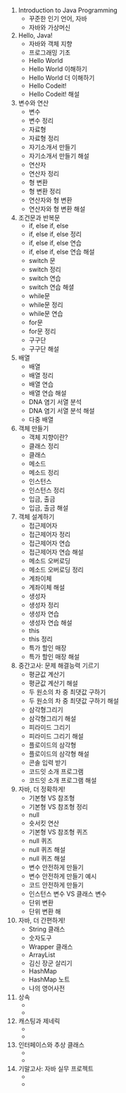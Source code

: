 
<ol>
    <li>
        Introduction to Java Programming
        <ul>
            <li>꾸준한 인기 언어, 자바</li>
            <li>자바와 가상머신</li>
        </ul>
    </li>
    <li>
        Hello, Java!
        <ul>
            <li>자바와 객체 지향</li>
            <li>프로그래밍 기초</li>
            <li>Hello World</li>
            <li>Hello World 이해하기</li>
            <li>Hello World 더 이해하기</li>
            <li>Hello Codeit!</li>
            <li>Hello Codeit! 해설</li>
        </ul>
    </li>
    <li>
        변수와 연산
        <ul>
            <li>변수</li>
            <li>변수 정리</li>
            <li>자료형</li>
            <li>자료형 정리</li>
            <li>자기소개서 만들기</li>
            <li>자기소개서 만들기 해설</li>
            <li>연산자</li>
            <li>연산자 정리</li>
            <li>형 변환</li>
            <li>형 변환 정리</li>
            <li>연산자와 형 변환</li>
            <li>연산자와 형 변환 해설</li>
        </ul>
    </li>
    <li>
        조건문과 반복문
        <ul>
            <li>if, else if, else</li>
            <li>if, else if, else 정리</li>
            <li>if, else if, else 연습</li>
            <li>if, else if, else 연습 해설</li>
            <li>switch 문</li>
            <li>switch 정리</li>
            <li>switch 연습</li>
            <li>switch 연습 해셜</li>
            <li>while문</li>
            <li>while문 정리</li>
            <li>while문 연습</li>
            <li>for문</li>
            <li>for문 정리</li>
            <li>구구단</li>
            <li>구구단 해설</li>
        </ul>
    </li>
    <li>
        배열
        <ul>
            <li>배열</li>
            <li>배열 정리</li>
            <li>배열 연습</li>
            <li>배열 연습 해설</li>
            <li>DNA 염기 서열 분석</li>
            <li>DNA 염기 서열 분석 해설</li>
            <li>다중 배열</li>
        </ul>
    </li>
    <li>
        객체 만들기
        <ul>
            <li>객체 지향이란?</li>
            <li>클래스 정리</li>
            <li>클래스</li>
            <li>메소드</li>
            <li>메소드 정리</li>
            <li>인스턴스</li>
            <li>인스턴스 정리</li>
            <li>입금, 출금</li>
            <li>입금, 출금 해설</li>
        </ul>
    </li>
    <li>
        객체 설계하기
        <ul>
            <li>접근제어자</li>
            <li>접근제어자 정리</li>
            <li>접근제어자 연습</li>
            <li>접근제어자 연습 해설</li>
            <li>메소드 오버로딩</li>
            <li>메소드 오버로딩 정리</li>
            <li>계좌이체</li>
            <li>계좌이체 해설</li>
            <li>생성자</li>
            <li>생성자 정리</li>
            <li>생성자 연습</li>
            <li>생성자 연습 해설</li>
            <li>this</li>
            <li>this 정리</li>
            <li>특가 할인 매장</li>
            <li>특가 할인 매장 해설</li>
        </ul>
    </li>
    <li>
        중간고사: 문제 해결능력 기르기
        <ul>
            <li>평균값 계산기</li>
            <li>평균값 계산기 해설</li>
            <li>두 원소의 차 중 최댓값 구하기</li>
            <li>두 원소의 차 중 최댓값 구하기 해설</li>
            <li>삼각형그리기</li>
            <li>삼각형그리기 해설</li>
            <li>피라미드 그리기</li>
            <li>피라미드 그리기 해설</li>
            <li>플로이드의 삼각형</li>
            <li>플로이드의 삼각형 해설</li>
            <li>콘솔 입력 받기 </li>
            <li>코드잇 소개 프로그램</li>
            <li>코드잇 소개 프로그램 해설</li>
         </ul>
    </li>
    <li>
        자바, 더 정확하게!
        <ul>
            <li>기본형 VS 참조형</li>
            <li>기본형 VS 참조형 정리</li>
            <li>null</li>
            <li>숏서킷 연산</li>
            <li>기본형 VS 참조형 퀴즈</li>
            <li>null 퀴즈</li>
            <li>null 퀴즈 해설</li>
            <li>null 퀴즈 해설</li>
            <li>변수 안전하게 만들기</li>
            <li>변수 안전하게 만들기 예시</li>
            <li>코드 안전하게 만들기</li>
            <li>인스턴스 변수 VS 클래스 변수</li>
            <li>단위 변환</li>
            <li>단위 변환 해</li>
        </ul>
    </li>
    <li>
        자바, 더 간편하게!
        <ul>    
            <li>String 클래스</li>
            <li>숫자도구</li>
            <li>Wrapper 클래스</li>
            <li>ArrayList</li>
            <li>김신 장군 살리기</li>
            <li>HashMap</li>
            <li>HashMap 노트</li>
            <li>나의 영어사전</li>
        </ul>
    </li>
    <li>
        상속
        <ul>
            <li></li>
            <li></li>
        </ul>
    </li>
    <li>
        캐스팅과 제네릭
        <ul>    
            <li></li>
            <li></li>
        </ul>
    </li>
    <li>
        인터페이스와 추상 클래스
        <ul>
            <li></li>
            <li></li>
        </ul>
    </li>
    <li>
        기말고사: 자바 실무 프로젝트
        <ul>
            <li></li>
            <li></li>
        </ul>
    </li>
</ol>

